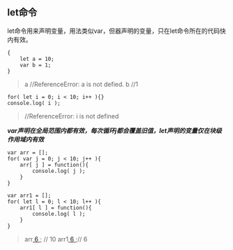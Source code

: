 ## let命令

let命令用来声明变量，用法类似var，但器声明的变量，只在let命令所在的代码快内有效。

```
{
	let a = 10;
	var b = 1;
}
```

> a //ReferenceError: a is not defied.
> b //1

```
for( let i = 0; i < 10; i++ ){}
console.log( i );
```
> //ReferenceError: i is not defined


***var声明在全局范围内都有效，每次循环j都会覆盖旧值，let声明的变量仅在块级作用域内有效***
```
var arr = [];
for( var j = 0; j < 10; j++ ){
	arr[ j ] = function(){
		console.log( j );
	}
}

var arr1 = [];
for( let l = 0; l < 10; l++ ){
	arr1[ l ] = function(){
		console.log( l );
	}
}
```

> arr[ 6 ](); // 10
> arr1[ 6 ]();// 6
